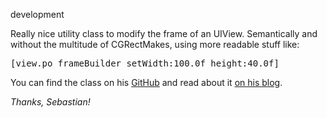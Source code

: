 development

Really nice utility class to modify the frame of an UIView. Semantically and without the multitude of CGRectMakes, using more readable stuff like:  
<pre>[view.po_frameBuilder setWidth:100.0f height:40.0f]</pre>  
You can find the class on his [GitHub](https://github.com/podio/ios-view-frame-builder) and read about it [on his blog](http://sebreh.tumblr.com/post/36673388038/drop-the-layout-magic).

*Thanks, Sebastian!*